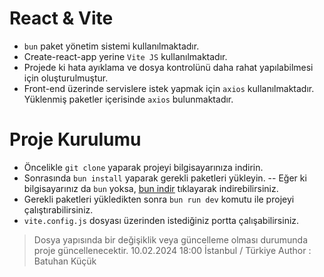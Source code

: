 # React & Vite

- <code>bun</code> paket yönetim sistemi kullanılmaktadır.
- Create-react-app yerine <code>Vite JS</code> kullanılmaktadır.
- Projede ki hata ayıklama ve dosya kontrolünü daha rahat yapılabilmesi için oluşturulmuştur.
- Front-end üzerinde servislere istek yapmak için <code>axios</code> kullanılmaktadır. Yüklenmiş paketler içerisinde <code>axios</code> bulunmaktadır.

# Proje Kurulumu

- Öncelikle <code>git clone</code> yaparak projeyi bilgisayarınıza indirin.
- Sonrasında <code>bun install</code> yaparak gerekli paketleri yükleyin.
  -- Eğer ki bilgisayarınız da <code>bun</code> yoksa, <a href="https://bun.sh/"><u>bun indir</u></a> tıklayarak indirebilirsiniz.
- Gerekli paketleri yükledikten sonra <code>bun run dev</code> komutu ile projeyi çalıştırabilirsiniz.
- <code>vite.config.js</code> dosyası üzerinden istediğiniz portta çalışabilirsiniz.

> Dosya yapısında bir değişiklik veya güncelleme olması durumunda proje güncellenecektir.
> 10.02.2024 18:00 İstanbul / Türkiye
> Author : Batuhan Küçük
